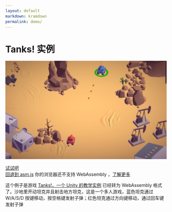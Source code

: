 ```yaml
---
layout: default
markdown: kramdown
permalink: demo/
---
```

# Tanks! 实例

[![](screenshot.jpg)](Tanks/)
<div id="play-wasm" class="btn-block">
  <a class="btn btn-primary" href="Tanks/" role="button">试试吧</a>
</div>
<div id="play-asm" class="btn-block hide-btn-block">
  <a class="btn hide-asm-support" href="Tanks/" role="button">回退到 asm.js</a>
  <span class="btn-comment btn-comment-error hide-asm-support">你的浏览器还不支持 WebAssembly ，<a href="/roadmap/">了解更多</a></span>
</div>

这个例子是游戏 [Tanks!，一个 Unity 的教学实例](https://unity3d.com/learn/tutorials/projects/tanks-tutorial) 已经转为 WebAssembly 格式了。沙地里开动坦克并且射击地方坦克，这是一个多人游戏，蓝色坦克通过 W/A/S/D 按键移动，按空格键发射子弹；红色坦克通过方向键移动，通过回车键发射子弹

<script type="text/javascript" >
(function() {
  // detect WebAssembly support
  var support = (typeof WebAssembly === 'object');
  
  // toggle button wasm/asm.js button visibility
  if (!support) {
    var wasmButton = document.getElementById('play-wasm');
    wasmButton.className += ' hide-btn-block';
    var asmButton = document.getElementById('play-asm');
    asmButton.className = asmButton.className.replace(/(?:^|\s)hide-btn-block(?!\S)/, '');
  }
})();
</script>
